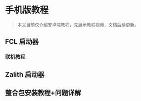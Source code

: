 # 手机版教程
<ArticleMetadata />

> 本文目前仅介绍安卓端教程，先展示教程视频，文档后续更新。

## FCL 启动器
<BilibiliVideo bvid="BV1pLKVzGEXA" />

### 联机教程
<BilibiliVideo bvid="BV11nKJzwELQ" />

## Zalith 启动器
<BilibiliVideo bvid="BV12BXvYEEx1" />

## 整合包安装教程+问题详解
<BilibiliVideo bvid="BV1kfupzCECu" />